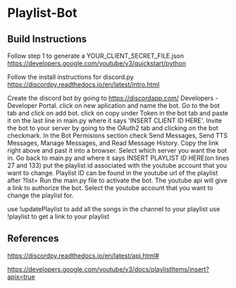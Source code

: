 # Playlist-Bot

## Build Instructions
Follow step 1 to generate a YOUR_CLIENT_SECRET_FILE.json
https://developers.google.com/youtube/v3/quickstart/python

Follow the install instructions for discord.py
https://discordpy.readthedocs.io/en/latest/intro.html

Create the discord bot by going to https://discordapp.com/ Developers - Developer Portal.
click on new aplication and name the bot.
Go to the bot tab and click on add bot.
click on copy under Token in the bot tab and paste it on the last line in main.py where it says 'INSERT CLIENT ID HERE'.
Invite the bot to your server by going to the OAuth2 tab and clicking on the bot checkmark.
In the Bot Permisions section check Send Messages, Send TTS Messages, Manage Messages, and Read Message History.
Copy the link right above and past it into a browser.
Select which server you want the bot in.
Go back to main.py and where it says INSERT PLAYLIST ID HERE(on lines 27 and 133) put the playlist id associated with the youtube account that you want to change. Playlist ID can be found in the youtube url of the playlist after ?list=
Run the main.py file to activate the bot. The youtube api will give a link to authorize the bot. Select the youtube account that you want to change the playlist for.

use !updatePlaylist to add all the songs in the channel to your playlist
use !playlist to get a link to your playlist


## References
https://discordpy.readthedocs.io/en/latest/api.html#

https://developers.google.com/youtube/v3/docs/playlistItems/insert?apix=true
